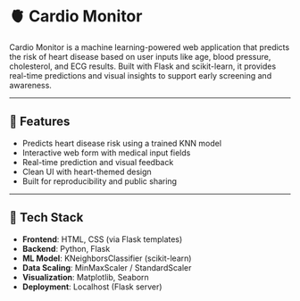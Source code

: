 # 🫀 Cardio Monitor

Cardio Monitor is a machine learning-powered web application that predicts the risk of heart disease based on user inputs like age, blood pressure, cholesterol, and ECG results. Built with Flask and scikit-learn, it provides real-time predictions and visual insights to support early screening and awareness.

---

## 🚀 Features

- Predicts heart disease risk using a trained KNN model
- Interactive web form with medical input fields
- Real-time prediction and visual feedback
- Clean UI with heart-themed design
- Built for reproducibility and public sharing

---

## 🧠 Tech Stack

- **Frontend**: HTML, CSS (via Flask templates)
- **Backend**: Python, Flask
- **ML Model**: KNeighborsClassifier (scikit-learn)
- **Data Scaling**: MinMaxScaler / StandardScaler
- **Visualization**: Matplotlib, Seaborn
- **Deployment**: Localhost (Flask server)


